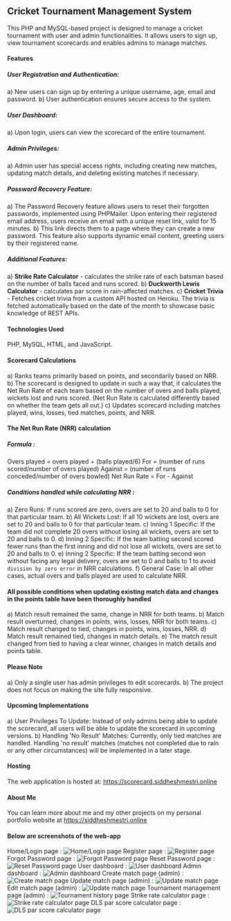## Cricket Tournament Management System

This PHP and MySQL-based project is designed to manage a cricket tournament with user and admin functionalities. It allows users to sign up, view tournament scorecards and enables admins to manage matches.

#### Features

##### User Registration and Authentication:

a) New users can sign up by entering a unique username, age, email and password.
b) User authentication ensures secure access to the system.

##### User Dashboard:

a) Upon login, users can view the scorecard of the entire tournament.

##### Admin Privileges:

a) Admin user has special access rights, including creating new matches, updating match details, and deleting existing matches if necessary.

##### Password Recovery Feature:

a) The Password Recovery feature allows users to reset their forgotten passwords, implemented using PHPMailer. Upon entering their registered email address, users receive an email with a unique reset link, valid for 15 minutes.
b) This link directs them to a page where they can create a new password. This feature also supports dynamic email content, greeting users by their registered name.

##### Additional Features:

a) <b>Strike Rate Calculator</b> - calculates the strike rate of each batsman based on the number of balls faced and runs scored.
b) <b>Duckworth Lewis Calculator</b> - calculates par score in rain-affected matches.
c) <b>Cricket Trivia</b> - Fetches cricket trivia from a custom API hosted on Heroku. The trivia is fetched automatically based on the date of the month to showcase basic knowledge of REST APIs.

#### Technologies Used

PHP, MySQL, HTML, and JavaScript.

#### Scorecard Calculations

a) Ranks teams primarily based on points, and secondarily based on NRR.
b) The scorecard is designed to update in such a way that, it calculates the Net Run Rate of each team based on the number of overs and balls played, wickets lost and runs scored. (Net Run Rate is calculated differently based on whether the team gets all out.)
c) Updates scorecard including matches played, wins, losses, tied matches, points, and NRR.

#### The Net Run Rate (NRR) calculation

##### Formula :

Overs played = overs played + (balls played/6)
For = (number of runs scored/number of overs played)
Against = (number of runs conceded/number of overs bowled)
Net Run Rate = For - Against

##### Conditions handled while calculating NRR :

a) Zero Runs: If runs scored are zero, overs are set to 20 and balls to 0 for that particular team.
b) All Wickets Lost: If all 10 wickets are lost, overs are set to 20 and balls to 0 for that particular team.
c) Inning 1 Specific: If the team did not complete 20 overs without losing all wickets, overs are set to 20 and balls to 0.
d) Inning 2 Specific: If the team batting second scored fewer runs than the first inning and did not lose all wickets, overs are set to 20 and balls to 0.
e) Inning 2 Specific: If the team batting second won without facing any legal delivery, overs are set to 0 and balls to 1 to avoid `division by zero error` in NRR calculations.
f) General Case: In all other cases, actual overs and balls played are used to calculate NRR.

#### All possible conditions when updating existing match data and changes in the points table have been thoroughly handled

a) Match result remained the same, change in NRR for both teams.
b) Match result overturned, changes in points, wins, losses, NRR for both teams.
c) Match result changed to tied, changes in points, wins, losses, NRR.
d) Match result remained tied, changes in match details.
e) The match result changed from tied to having a clear winner, changes in match details and points table.

#### Please Note

a) Only a single user has admin privileges to edit scorecards.
b) The project does not focus on making the site fully responsive.

#### Upcoming Implementations

a) User Privileges To Update: Instead of only admins being able to update the scorecard, all users will be able to update the scorecard in upcoming versions.
b) Handling 'No Result' Matches: Currently, only tied matches are handled. Handling 'no result' matches (matches not completed due to rain or any other circumstances) will be implemented in a later stage.

#### Hosting

The web application is hosted at: https://scorecard.siddheshmestri.online

#### About Me

You can learn more about me and my other projects on my personal portfolio website at https://siddheshmestri.online

#### Below are screenshots of the web-app

Home/Login page : ![Home/Login page](<screenshots/home.png>)
Register page : ![Register page](<screenshots/register.png>)
Forgot Password page : ![Forgot Password page](<screenshots/forgot_password.png>)
Reset Password page : ![Reset Password page](<screenshots/reset_password.png>)
User dashboard : ![User dashboard](<screenshots/user_dashboard.png>)
Admin dashboard : ![Admin dashboard](<screenshots/admin_dashboard.png>)
Create match page (admin) : ![Create match page](<screenshots/create_match.png>)
Update match page (admin) : ![Update match page](<screenshots/update_match.png>)
Edit match page (admin) : ![Update match page](<screenshots/edit_match.png>)
Tournament management page (admin) : ![Tournament history page](<screenshots/tournament_history_page.png>)
Strike rate calculator page : ![Strike rate calculator page](<screenshots/strike_rate_calculator.png>)
DLS par score calculator page :![DLS par score calculator page](<screenshots/dls_calculator.png>)
